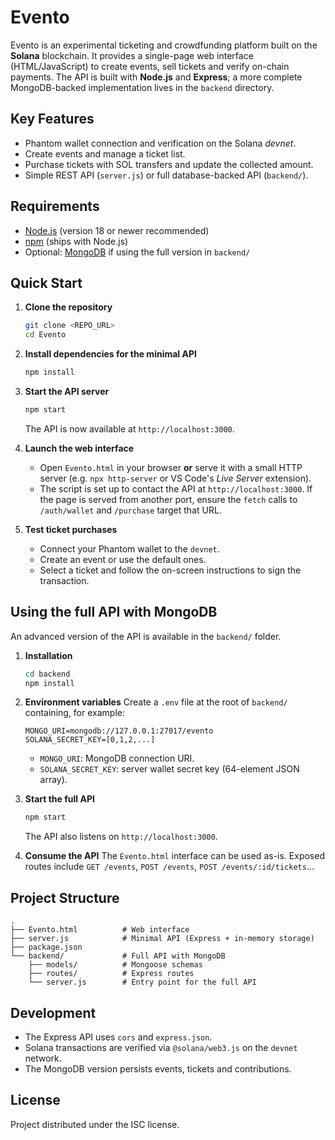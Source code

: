# Evento

Evento is an experimental ticketing and crowdfunding platform built on the **Solana** blockchain. It provides a single-page web interface (HTML/JavaScript) to create events, sell tickets and verify on-chain payments. The API is built with **Node.js** and **Express**; a more complete MongoDB-backed implementation lives in the `backend` directory.

## Key Features

- Phantom wallet connection and verification on the Solana *devnet*.
- Create events and manage a ticket list.
- Purchase tickets with SOL transfers and update the collected amount.
- Simple REST API (`server.js`) or full database-backed API (`backend/`).

## Requirements

- [Node.js](https://nodejs.org/) (version 18 or newer recommended)
- [npm](https://www.npmjs.com/) (ships with Node.js)
- Optional: [MongoDB](https://www.mongodb.com/) if using the full version in `backend/`

## Quick Start

1. **Clone the repository**
   ```bash
   git clone <REPO_URL>
   cd Evento
   ```

2. **Install dependencies for the minimal API**
   ```bash
   npm install
   ```

3. **Start the API server**
   ```bash
   npm start
   ```
   The API is now available at `http://localhost:3000`.

4. **Launch the web interface**
   - Open `Evento.html` in your browser **or** serve it with a small HTTP server (e.g. `npx http-server` or VS Code's *Live Server* extension).
   - The script is set up to contact the API at `http://localhost:3000`. If the page is served from another port, ensure the `fetch` calls to `/auth/wallet` and `/purchase` target that URL.

5. **Test ticket purchases**
   - Connect your Phantom wallet to the `devnet`.
   - Create an event or use the default ones.
   - Select a ticket and follow the on-screen instructions to sign the transaction.

## Using the full API with MongoDB

An advanced version of the API is available in the `backend/` folder.

1. **Installation**
   ```bash
   cd backend
   npm install
   ```

2. **Environment variables**
   Create a `.env` file at the root of `backend/` containing, for example:
   ```env
   MONGO_URI=mongodb://127.0.0.1:27017/evento
   SOLANA_SECRET_KEY=[0,1,2,...]
   ```
   - `MONGO_URI`: MongoDB connection URI.
   - `SOLANA_SECRET_KEY`: server wallet secret key (64-element JSON array).

3. **Start the full API**
   ```bash
   npm start
   ```
   The API also listens on `http://localhost:3000`.

4. **Consume the API**
   The `Evento.html` interface can be used as-is. Exposed routes include `GET /events`, `POST /events`, `POST /events/:id/tickets`…

## Project Structure

```
.
├── Evento.html          # Web interface
├── server.js            # Minimal API (Express + in-memory storage)
├── package.json
└── backend/             # Full API with MongoDB
    ├── models/          # Mongoose schemas
    ├── routes/          # Express routes
    └── server.js        # Entry point for the full API
```

## Development

- The Express API uses `cors` and `express.json`.
- Solana transactions are verified via `@solana/web3.js` on the `devnet` network.
- The MongoDB version persists events, tickets and contributions.

## License

Project distributed under the ISC license.
